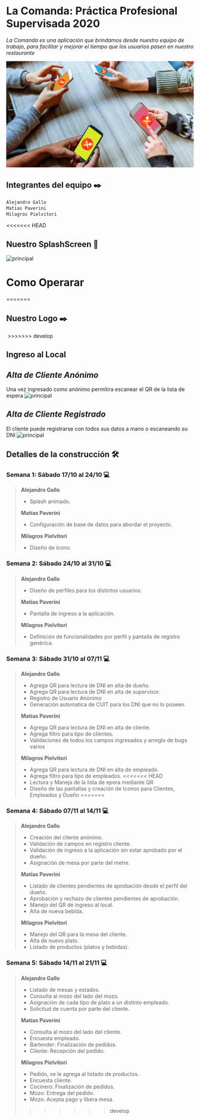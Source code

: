 # La Comanda: Práctica Profesional Supervisada 2020
_La Comanda es una aplicación que brindamos desde nuestro equipo de trabajo, para facilitar y mejorar el tiempo que los usuarios pasen en nuestro restaurante_

![principal](https://github.com/DeveloperAlejandroGallo/2020_TP_PPS_Comanda_2_cuatri/blob/develop/readMeMedia/762242_20180223172744.jpg)



## **Integrantes del equipo** ✒️
```
Alejandro Gallo
Matias Paverini
Milagros Pielvitori
```

<<<<<<< HEAD
## **Nuestro SplashScreen** 🤳
![principal](https://github.com/DeveloperAlejandroGallo/2020_TP_PPS_Comanda_2_cuatri/blob/main/readMeMedia/splash.gif)

# Como Operarar
=======
## **Nuestro Logo** ✒️
<!-- ![principal](https://github.com/DeveloperAlejandroGallo/2020_TP_PPS_Comanda_2_cuatri/blob/develop/readMeMedia/icono.png) -->
<img src="https://github.com/DeveloperAlejandroGallo/2020_TP_PPS_Comanda_2_cuatri/blob/develop/readMeMedia/splash.gif" alt="" data-canonical-src="https://github.com/DeveloperAlejandroGallo/2020_TP_PPS_Comanda_2_cuatri/blob/develop/readMeMedia/splash.gif"  height="500" />
>>>>>>> develop

## **Ingreso al Local**
## ***Alta de Cliente Anónimo***
Una vez ingresado como anónimo permitira escanear el QR de la lista de espera
![principal](https://github.com/DeveloperAlejandroGallo/2020_TP_PPS_Comanda_2_cuatri/blob/main/readMeMedia/gifRegAnonimo.gif)

## ***Alta de Cliente Registrado***
El cliente puede registrarse con todos sus datos a mano o escaneando su DNI
![principal](https://github.com/DeveloperAlejandroGallo/2020_TP_PPS_Comanda_2_cuatri/blob/main/readMeMedia/gifCliRegistrado.gif)

## **Detalles de la construcción** 🛠️
### Semana 1: Sábado 17/10 al 24/10 💻
>**Alejandro Gallo**
>* Splash animado.
>
>**Matías Paverini**
>* Configuración de base de datos para abordar el proyecto.
>
>**Milagros Pielvitori**
>* Diseño de ícono.

### Semana 2: Sábado 24/10 al 31/10 💻
>**Alejandro Gallo**
>* Diseño de perfiles para los distintos usuarios.
>
>**Matías Paverini**
>* Pantalla de ingreso a la aplicación.
>
>**Milagros Pielvitori**
>* Definición de funcionalidades por perfil y pantalla de registro genérica.

### Semana 3: Sábado 31/10 al 07/11 💻
>**Alejandro Gallo**
>* Agrega QR para lectura de DNI en alta de dueño.
>* Agrega QR para lectura de DNI en alta de supervisor.
>* Registro de Usuario Anónimo
>* Generación automatica de CUIT para los DNI que no lo poseen.
>
>**Matías Paverini**
>* Agrega QR para lectura de DNI en alta de cliente.
>* Agrega filtro para tipo de clientes.
>* Validaciones de todos los campos ingresados y arreglo de bugs varios
>
>**Milagros Pielvitori**
>* Agrega QR para lectura de DNI en alta de empleado.
>* Agrega filtro para tipo de empleados.
<<<<<<< HEAD
>* Lectura y Maneja de la lista de epera mediante QR
>* Diseño de las pantallas y creación de Iconos para Clientes, Empleados y Dueño
=======

### Semana 4: Sábado 07/11 al 14/11 💻
>**Alejandro Gallo**
>* Creación del cliente anónimo.
>* Validación de campos en registro cliente.
>* Validación de ingreso a la aplicación sin estar aprobado por el dueño.
>* Asignación de mesa por parte del metre.
>
>**Matías Paverini**
>* Listado de clientes pendientes de aprobación desde el perfil del dueño.
>* Aprobación y rechazo de clientes pendientes de aprobación.
>* Manejo del QR de ingreso al local.
>* Alta de nueva bebida.
>
>**Milagros Pielvitori**
>* Manejo del QR para la mesa del cliente.
>* Alta de nuevo plato.
>* Listado de productos (platos y bebidas).

### Semana 5: Sábado 14/11 al 21/11 💻
>**Alejandro Gallo**
>* Listado de mesas y estados.
>* Consulta al mozo del lado del mozo.
>* Asignación de cada tipo de plato a un distinto empleado.
>* Solicitud de cuenta por parte del cliente.
>
>**Matías Paverini**
>* Consulta al mozo del lado del cliente.
>* Encuesta empleado.
>* Bartender: Finalización de pedidos.
>* Cliente: Recepción del pedido.
>
>**Milagros Pielvitori**
>* Pedido, se le agrega al listado de productos.
>* Encuesta cliente.
>* Cocinero: Finalización de pedidos.
>* Mozo: Entrega del pedido.
>* Mozo: Acepta pago y libera mesa.
>>>>>>> develop
